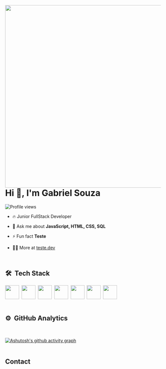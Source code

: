 <img align="right" height="590em" src="https://raw.githubusercontent.com/gist/GabrielSouza18/06d82e4382d9e22d5c26d9a96cea4caa/raw/b31a06bc9a8bde871a5adfdf884ef7adcd77b480/card2.svg"/>
<h1 align="left">Hi 👋, I'm Gabriel Souza</h1>
<p align="left"> <img src="https://komarev.com/ghpvc/?username=gabrielsouza18&color=blue" alt="Profile views" /> </p>

- 🔥 Junior FullStack Developer

- 💬 Ask me about **JavaScript, HTML, CSS, SQL**

- ⚡ Fun fact **Teste**

- 👨‍💻 More at [teste.dev](https://teste.dev)

<br>

## 🛠 &nbsp;Tech Stack

<img src="https://cdn.jsdelivr.net/gh/devicons/devicon/icons/javascript/javascript-original.svg" width="45">&nbsp;
<img src="https://cdn.jsdelivr.net/gh/devicons/devicon/icons/html5/html5-plain.svg" width="45">&nbsp;
<img src="https://cdn.jsdelivr.net/gh/devicons/devicon/icons/css3/css3-plain.svg" width="45">&nbsp;
<img src="https://cdn.jsdelivr.net/gh/devicons/devicon/icons/php/php-plain.svg" width="45">&nbsp;
<img src="https://cdn.jsdelivr.net/gh/devicons/devicon/icons/mysql/mysql-plain.svg" width="45">&nbsp;
<img src="https://cdn.jsdelivr.net/gh/devicons/devicon/icons/git/git-plain.svg" width="45">&nbsp;
<img src="https://cdn.jsdelivr.net/gh/devicons/devicon/icons/googlecloud/googlecloud-original.svg" width="45">&nbsp;
<br><br>

## ⚙️ &nbsp;GitHub Analytics

<br><br> [![Ashutosh's github activity graph](https://github-readme-activity-graph.vercel.app/graph?username=gabrielsouza18&theme=modern-lilac)](https://github.com/ashutosh00710/github-readme-activity-graph)
<br><br>

## Contact
<!--
<p align="left" style="background:yellow">
<a href="https://codepen.io/maykbrito" target="_blank">
  <img align="center" src="https://img.shields.io/badge/-maykbrito-05122A?style=flat&logo=codepen" alt="codepen"/>
</a>
<a href="https://twitter.com/maykbrito" target="_blank">
  <img align="center" src="https://img.shields.io/badge/-maykbrito-05122A?style=flat&logo=twitter" alt="twitter"/>  
</a>
<a href="https://linkedin.com/in/maykbrito" target="_blank">
  <img align="center" src="https://img.shields.io/badge/-maykbrito-05122A?style=flat&logo=linkedin" alt="linkedin"/>
</a>
<a href="https://instagram.com/maykbrito" target="_blank">
 <img align="center" src="https://img.shields.io/badge/-maykbrito-05122A?style=flat&logo=instagram" alt="instagram"/>
</a>
<a href="https://youtube.com/maykbrito" target="_blank">
 <img align="center" src="https://img.shields.io/badge/-maykbrito-05122A?style=flat&logo=youtube" alt="youtube"/>
</a>
</p>




